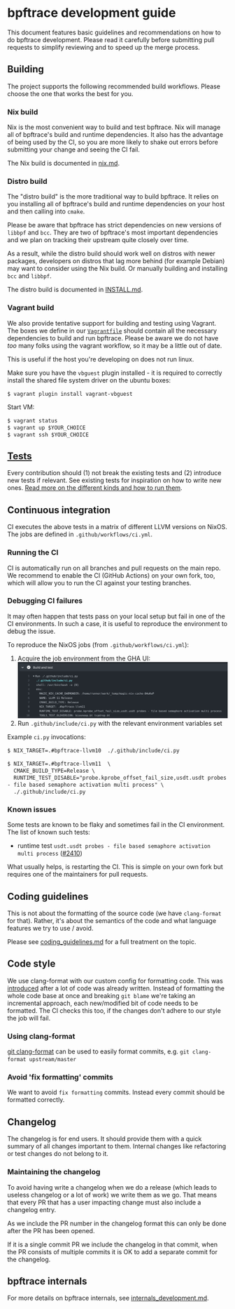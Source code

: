 # bpftrace development guide

This document features basic guidelines and recommendations on how to do
bpftrace development. Please read it carefully before submitting pull requests
to simplify reviewing and to speed up the merge process.

## Building

The project supports the following recommended build workflows. Please choose
the one that works the best for you.

### Nix build

Nix is the most convenient way to build and test bpftrace. Nix will manage
all of bpftrace's build and runtime dependencies. It also has the advantage
of being used by the CI, so you are more likely to shake out errors before
submitting your change and seeing the CI fail.

The Nix build is documented in [nix.md](./nix.md).

### Distro build

The "distro build" is the more traditional way to build bpftrace. It relies on
you installing all of bpftrace's build and runtime dependencies on your host
and then calling into `cmake`.

Please be aware that bpftrace has strict dependencies on new versions of
`libbpf` and `bcc`. They are two of bpftrace's most important dependencies and
we plan on tracking their upstream quite closely over time.

As a result, while the distro build should work well on distros with newer
packages, developers on distros that lag more behind (for example Debian) may
want to consider using the Nix build. Or manually building and installing
`bcc` and `libbpf`.

The distro build is documented in [INSTALL.md](../INSTALL.md#generic-build-process).

### Vagrant build

We also provide tentative support for building and testing using Vagrant. The boxes
we define in our [`Vagrantfile`](../Vagrantfile) should contain all the necessary
dependencies to build and run bpftrace. Please be aware we do not have _too_ many
folks using the vagrant workflow, so it may be a little out of date.

This is useful if the host you're developing on does not run linux.

Make sure you have the `vbguest` plugin installed - it is required to correctly
install the shared file system driver on the ubuntu boxes:

```
$ vagrant plugin install vagrant-vbguest
```

Start VM:

```
$ vagrant status
$ vagrant up $YOUR_CHOICE
$ vagrant ssh $YOUR_CHOICE
```

## [Tests](../tests/README.md)

Every contribution should (1) not break the existing tests and (2) introduce new
tests if relevant. See existing tests for inspiration on how to write new ones. [Read more on the different kinds and how to run them](../tests/README.md).

## Continuous integration

CI executes the above tests in a matrix of different LLVM versions on NixOS.
The jobs are defined in `.github/workflows/ci.yml`.

### Running the CI

CI is automatically run on all branches and pull requests on the main repo. We
recommend to enable the CI (GitHub Actions) on your own fork, too, which will
allow you to run the CI against your testing branches.

### Debugging CI failures

It may often happen that tests pass on your local setup but fail in one of the
CI environments. In such a case, it is useful to reproduce the environment to
debug the issue.

To reproduce the NixOS jobs (from `.github/workflows/ci.yml`):

1. Acquire the job environment from the GHA UI: ![](../images/ci_job_env.png)
1. Run `.github/include/ci.py` with the relevant environment variables set

Example `ci.py` invocations:

```
$ NIX_TARGET=.#bpftrace-llvm10  ./.github/include/ci.py
```

```
$ NIX_TARGET=.#bpftrace-llvm11  \
  CMAKE_BUILD_TYPE=Release \
  RUNTIME_TEST_DISABLE="probe.kprobe_offset_fail_size,usdt.usdt probes - file based semaphore activation multi process" \
  ./.github/include/ci.py
```

### Known issues

Some tests are known to be flaky and sometimes fail in the CI environment. The
list of known such tests:
- runtime test `usdt.usdt probes - file based semaphore activation multi
  process` ([#2410](https://github.com/bpftrace/bpftrace/issues/2402))

What usually helps, is restarting the CI. This is simple on your own fork but
requires one of the maintainers for pull requests.

## Coding guidelines

This is not about the formatting of the source code (we have `clang-format`
for that). Rather, it's about the semantics of the code and what language
features we try to use / avoid.

Please see [coding_guidelines.md](./coding_guidelines.md) for a full treatment
on the topic.

## Code style

We use clang-format with our custom config for formatting code. This was
[introduced](https://github.com/bpftrace/bpftrace/pull/639) after a lot of code
was already written. Instead of formatting the whole code base at once and
breaking `git blame` we're taking an incremental approach, each new/modified bit
of code needs to be formatted.
The CI checks this too, if the changes don't adhere to our style the job will fail.

### Using clang-format

[git clang-format](https://github.com/llvm/llvm-project/blob/main/clang/tools/clang-format/git-clang-format)
can be used to easily format commits, e.g. `git clang-format upstream/master`

### Avoid 'fix formatting' commits

We want to avoid `fix formatting` commits. Instead every commit should be
formatted correctly.

## Changelog

The changelog is for end users. It should provide them with a quick summary of
all changes important to them. Internal changes like refactoring or test changes
do not belong to it.

### Maintaining the changelog

To avoid having write a changelog when we do a release (which leads to useless
changelog or a lot of work) we write them as we go. That means that every PR
that has a user impacting change must also include a changelog entry.

As we include the PR number in the changelog format this can only be done after
the PR has been opened.

If it is a single commit PR we include the changelog in that commit, when the PR
consists of multiple commits it is OK to add a separate commit for the changelog.

## bpftrace internals

For more details on bpftrace internals, see
[internals_development.md](internals_development.md).
